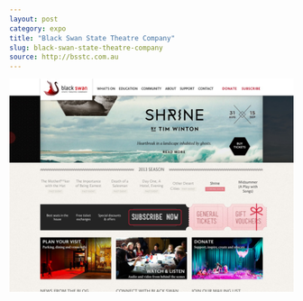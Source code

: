 ```yaml
---
layout: post
category: expo
title: "Black Swan State Theatre Company"
slug: black-swan-state-theatre-company
source: http://bsstc.com.au
---
```


<img src="/screenshots/black-swan-state-theatre-company.jpg">
